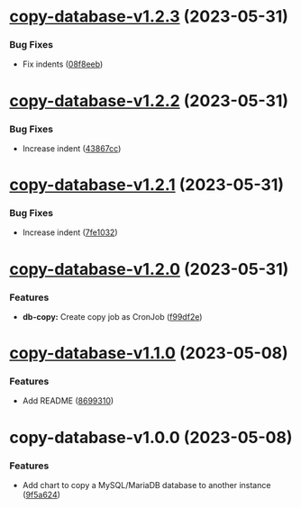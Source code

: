 # [copy-database-v1.2.3](https://github.com/MakairaIO/helm-charts/compare/copy-database-v1.2.2...copy-database-v1.2.3) (2023-05-31)


### Bug Fixes

* Fix indents ([08f8eeb](https://github.com/MakairaIO/helm-charts/commit/08f8eeb8dc83ef8dd4eaa23ffc42b78b317fed6b))

# [copy-database-v1.2.2](https://github.com/MakairaIO/helm-charts/compare/copy-database-v1.2.1...copy-database-v1.2.2) (2023-05-31)


### Bug Fixes

* Increase indent ([43867cc](https://github.com/MakairaIO/helm-charts/commit/43867cc7c770cce1360edc6272e30df5dbd2b246))

# [copy-database-v1.2.1](https://github.com/MakairaIO/helm-charts/compare/copy-database-v1.2.0...copy-database-v1.2.1) (2023-05-31)


### Bug Fixes

* Increase indent ([7fe1032](https://github.com/MakairaIO/helm-charts/commit/7fe1032273d1cb1ad77a02403351de0956f894c6))

# [copy-database-v1.2.0](https://github.com/MakairaIO/helm-charts/compare/copy-database-v1.1.0...copy-database-v1.2.0) (2023-05-31)


### Features

* **db-copy:** Create copy job as CronJob ([f99df2e](https://github.com/MakairaIO/helm-charts/commit/f99df2eea5f9786c0750cd21d989786de4e6a2f1))

# [copy-database-v1.1.0](https://github.com/MakairaIO/helm-charts/compare/copy-database-v1.0.0...copy-database-v1.1.0) (2023-05-08)


### Features

* Add README ([8699310](https://github.com/MakairaIO/helm-charts/commit/8699310c6ef60aa11eef07176606032b90e5f8a9))

# copy-database-v1.0.0 (2023-05-08)


### Features

* Add chart to copy a MySQL/MariaDB database to another instance ([9f5a624](https://github.com/MakairaIO/helm-charts/commit/9f5a6240f4a40432a9a1946710319201feb20751))
